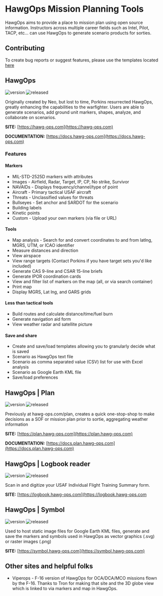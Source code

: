 # HawgOps Mission Planning Tools

HawgOps aims to provide a place to mission plan using open source information.
Instructors across multiple career fields such as Intel, Pilot, TACP, etc... can use HawgOps to generate scenario products for sorties.

## Contributing
To create bug reports or suggest features, please use the templates located [here](https://github.com/hawgops/hawgops-public/issues/new/choose)

## HawgOps
![version](https://img.shields.io/badge/Version-v4-brightgreen?style=for-the-badge)
![released](https://img.shields.io/badge/Released-26_Oct_2023-blue?style=for-the-badge)

Originally created by Neo, but lost to time, Porkins resurrected HawgOps, greatly enhancing the capabilities to the warfighter.
Users are able to generate scenarios, add ground unit markers, shapes, analyze, and collaborate on scenarios.

**SITE:** [https://hawg-ops.com](https://hawg-ops.com)

**DOCUMENTATION:** [https://docs.hawg-ops.com](https://docs.hawg-ops.com)

### Features
#### Markers
* MIL-STD-2525D markers with attributes
* Images - Airfield, Radar, Target, IP, CP, No strike, Survivor
* NAVAIDs - Displays frequency/channel/type of point
* Aircraft - Primary tactical USAF aircraft
* Threats - Unclassified values for threats
* Bullseyes - Set anchor and SARDOT for the scenario
* Building labels
* Kinetic points
* Custom - Upload your own markers (via file or URL)
#### Tools
* Map analysis - Search for and convert coordinates to and from latlng, MGRS, UTM, or ICAO identifier
* Measure distances and direction
* View airspace
* View range targets (Contact Porkins if you have target sets you'd like included)
* Generate CAS 9-line and CSAR 15-line briefs
* Generate IPOR coordination cards
* View and filter list of markers on the map (all, or via search container)
* Print map
* Display MGRS, Lat lng, and GARS grids
#### Less than tactical tools
* Build routes and calculate distance/time/fuel burn
* Generate navigation aid form
* View weather radar and satellite picture
#### Save and share
* Create and save/load templates allowing you to granularly decide what is saved
* Scenario as HawgOps text file
* Scenario as comma separated value (CSV) list for use with Excel analysis
* Scenario as Google Earth KML file
* Save/load preferences

## HawgOps | Plan
![version](https://img.shields.io/badge/Version-v2-brightgreen?style=for-the-badge)
![released](https://img.shields.io/badge/Released-04_May_2024-blue?style=for-the-badge)

Previously at hawg-ops.com/plan, creates a quick one-stop-shop to make decisions as a SOF or mission plan prior to sortie, aggregating weather information

**SITE:** [https://plan.hawg-ops.com](https://plan.hawg-ops.com)

**DOCUMENTATION:** [https://docs.plan.hawg-ops.com](https://docs.plan.hawg-ops.com)

## HawgOps | Logbook reader
![version](https://img.shields.io/badge/Version-v1-brightgreen?style=for-the-badge)
![released](https://img.shields.io/badge/Released-07_Dec_2022-blue?style=for-the-badge)

Scan in and digitize your USAF Individual Flight Training Summary form.

**SITE:** [https://logbook.hawg-ops.com](https://logbook.hawg-ops.com

## HawgOps | Symbol
![version](https://img.shields.io/badge/Version-v2-brightgreen?style=for-the-badge)
![released](https://img.shields.io/badge/Released-30_Jan_2024-blue?style=for-the-badge)

Used to host static image files for Google Earth KML files, generate and save the markers and symbols used in HawgOps as vector graphics (.svg) or raster images (.png)

**SITE:** [https://symbol.hawg-ops.com](https://symbol.hawg-ops.com)

## Other sites and helpful folks
* Viperops - F-16 version of HawgOps for OCA/DCA/MCO missions flown by the F-16. Thanks to Tron for making that site and the 3D globe view which is linked to via markers and map in HawgOps.
